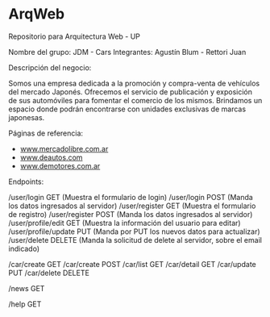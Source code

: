 # ArqWeb
Repositorio para Arquitectura Web - UP

Nombre del grupo: JDM - Cars
Integrantes: Agustín Blum - Rettori Juan

Descripción del negocio: 

Somos una empresa dedicada a la promoción y compra-venta de vehículos del mercado Japonés. 
Ofrecemos el servicio de publicación y exposición de sus automóviles para fomentar el comercio de los mismos.
Brindamos un espacio donde podrán encontrarse con unidades exclusivas de marcas japonesas.

Páginas de referencia:

- www.mercadolibre.com.ar
- www.deautos.com
- www.demotores.com.ar

Endpoints:

/user/login                                     GET (Muestra el formulario de login)
/user/login                                     POST (Manda los datos ingresados al servidor)
/user/register                                  GET (Muestra el formulario de registro)
/user/register                                  POST (Manda los datos ingresados al servidor)
/user/profile/edit                              GET (Muestra la información del usuario para editar)
/user/profile/update                            PUT (Manda por PUT los nuevos datos para actualizar)
/user/delete                                    DELETE (Manda la solicitud de delete al servidor, sobre el email indicado)

/car/create                                     GET
/car/create                                     POST
/car/list                                       GET
/car/detail                                     GET
/car/update                                     PUT
/car/delete                                     DELETE

/news                                           GET

/help                                           GET
